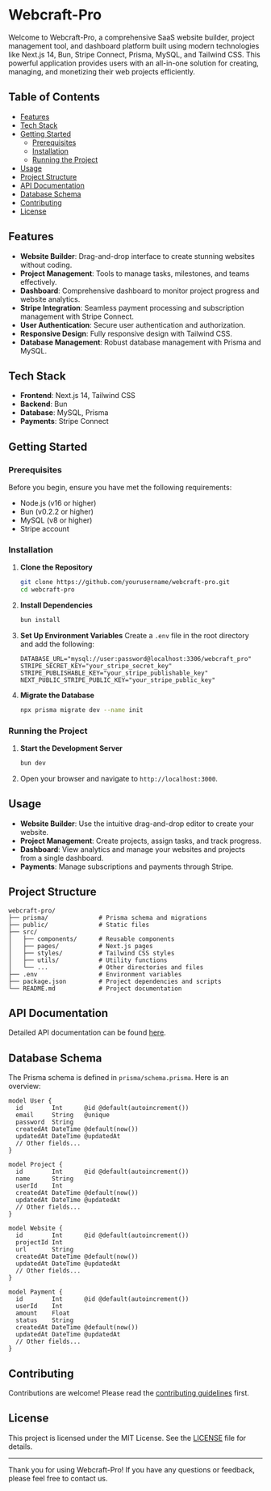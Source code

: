 # Webcraft-Pro

Welcome to Webcraft-Pro, a comprehensive SaaS website builder, project management tool, and dashboard platform built using modern technologies like Next.js 14, Bun, Stripe Connect, Prisma, MySQL, and Tailwind CSS. This powerful application provides users with an all-in-one solution for creating, managing, and monetizing their web projects efficiently.

## Table of Contents

- [Features](#features)
- [Tech Stack](#tech-stack)
- [Getting Started](#getting-started)
  - [Prerequisites](#prerequisites)
  - [Installation](#installation)
  - [Running the Project](#running-the-project)
- [Usage](#usage)
- [Project Structure](#project-structure)
- [API Documentation](#api-documentation)
- [Database Schema](#database-schema)
- [Contributing](#contributing)
- [License](#license)

## Features

- **Website Builder**: Drag-and-drop interface to create stunning websites without coding.
- **Project Management**: Tools to manage tasks, milestones, and teams effectively.
- **Dashboard**: Comprehensive dashboard to monitor project progress and website analytics.
- **Stripe Integration**: Seamless payment processing and subscription management with Stripe Connect.
- **User Authentication**: Secure user authentication and authorization.
- **Responsive Design**: Fully responsive design with Tailwind CSS.
- **Database Management**: Robust database management with Prisma and MySQL.

## Tech Stack

- **Frontend**: Next.js 14, Tailwind CSS
- **Backend**: Bun
- **Database**: MySQL, Prisma
- **Payments**: Stripe Connect

## Getting Started

### Prerequisites

Before you begin, ensure you have met the following requirements:

- Node.js (v16 or higher)
- Bun (v0.2.2 or higher)
- MySQL (v8 or higher)
- Stripe account

### Installation

1. **Clone the Repository**
   ```sh
   git clone https://github.com/yourusername/webcraft-pro.git
   cd webcraft-pro
   ```

2. **Install Dependencies**
   ```sh
   bun install
   ```

3. **Set Up Environment Variables**
   Create a `.env` file in the root directory and add the following:
   ```env
   DATABASE_URL="mysql://user:password@localhost:3306/webcraft_pro"
   STRIPE_SECRET_KEY="your_stripe_secret_key"
   STRIPE_PUBLISHABLE_KEY="your_stripe_publishable_key"
   NEXT_PUBLIC_STRIPE_PUBLIC_KEY="your_stripe_public_key"
   ```

4. **Migrate the Database**
   ```sh
   npx prisma migrate dev --name init
   ```

### Running the Project

1. **Start the Development Server**
   ```sh
   bun dev
   ```

2. Open your browser and navigate to `http://localhost:3000`.

## Usage

- **Website Builder**: Use the intuitive drag-and-drop editor to create your website.
- **Project Management**: Create projects, assign tasks, and track progress.
- **Dashboard**: View analytics and manage your websites and projects from a single dashboard.
- **Payments**: Manage subscriptions and payments through Stripe.

## Project Structure

```
webcraft-pro/
├── prisma/              # Prisma schema and migrations
├── public/              # Static files
├── src/
│   ├── components/      # Reusable components
│   ├── pages/           # Next.js pages
│   ├── styles/          # Tailwind CSS styles
│   ├── utils/           # Utility functions
│   └── ...              # Other directories and files
├── .env                 # Environment variables
├── package.json         # Project dependencies and scripts
└── README.md            # Project documentation
```

## API Documentation

Detailed API documentation can be found [here](docs/api.md).

## Database Schema

The Prisma schema is defined in `prisma/schema.prisma`. Here is an overview:

```prisma
model User {
  id        Int      @id @default(autoincrement())
  email     String   @unique
  password  String
  createdAt DateTime @default(now())
  updatedAt DateTime @updatedAt
  // Other fields...
}

model Project {
  id        Int      @id @default(autoincrement())
  name      String
  userId    Int
  createdAt DateTime @default(now())
  updatedAt DateTime @updatedAt
  // Other fields...
}

model Website {
  id        Int      @id @default(autoincrement())
  projectId Int
  url       String
  createdAt DateTime @default(now())
  updatedAt DateTime @updatedAt
  // Other fields...
}

model Payment {
  id        Int      @id @default(autoincrement())
  userId    Int
  amount    Float
  status    String
  createdAt DateTime @default(now())
  updatedAt DateTime @updatedAt
  // Other fields...
}
```

## Contributing

Contributions are welcome! Please read the [contributing guidelines](CONTRIBUTING.md) first.

## License

This project is licensed under the MIT License. See the [LICENSE](LICENSE) file for details.

---

Thank you for using Webcraft-Pro! If you have any questions or feedback, please feel free to contact us.